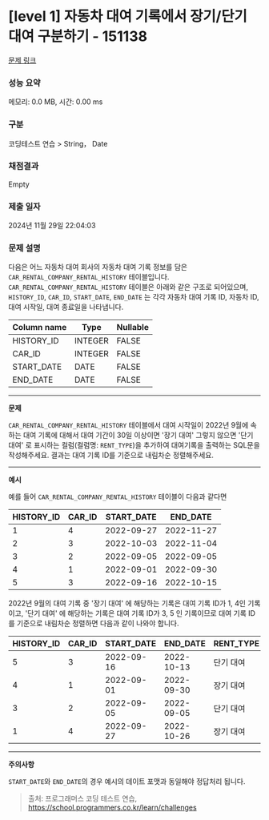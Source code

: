 # \[level 1] 자동차 대여 기록에서 장기/단기 대여 구분하기 - 151138

[문제 링크](https://school.programmers.co.kr/learn/courses/30/lessons/151138)

### 성능 요약

메모리: 0.0 MB, 시간: 0.00 ms

### 구분

코딩테스트 연습 > String， Date

### 채점결과

Empty

### 제출 일자

2024년 11월 29일 22:04:03

### 문제 설명

다음은 어느 자동차 대여 회사의 자동차 대여 기록 정보를 담은 `CAR_RENTAL_COMPANY_RENTAL_HISTORY` 테이블입니다. `CAR_RENTAL_COMPANY_RENTAL_HISTORY` 테이블은 아래와 같은 구조로 되어있으며, `HISTORY_ID`, `CAR_ID`, `START_DATE`, `END_DATE` 는 각각 자동차 대여 기록 ID, 자동차 ID, 대여 시작일, 대여 종료일을 나타냅니다.

| Column name | Type    | Nullable |
| ----------- | ------- | -------- |
| HISTORY\_ID | INTEGER | FALSE    |
| CAR\_ID     | INTEGER | FALSE    |
| START\_DATE | DATE    | FALSE    |
| END\_DATE   | DATE    | FALSE    |

***

**문제**

`CAR_RENTAL_COMPANY_RENTAL_HISTORY` 테이블에서 대여 시작일이 2022년 9월에 속하는 대여 기록에 대해서 대여 기간이 30일 이상이면 '장기 대여' 그렇지 않으면 '단기 대여' 로 표시하는 컬럼(컬럼명: `RENT_TYPE`)을 추가하여 대여기록을 출력하는 SQL문을 작성해주세요. 결과는 대여 기록 ID를 기준으로 내림차순 정렬해주세요.

***

**예시**

예를 들어 `CAR_RENTAL_COMPANY_RENTAL_HISTORY` 테이블이 다음과 같다면

| HISTORY\_ID | CAR\_ID | START\_DATE | END\_DATE  |
| ----------- | ------- | ----------- | ---------- |
| 1           | 4       | 2022-09-27  | 2022-11-27 |
| 2           | 3       | 2022-10-03  | 2022-11-04 |
| 3           | 2       | 2022-09-05  | 2022-09-05 |
| 4           | 1       | 2022-09-01  | 2022-09-30 |
| 5           | 3       | 2022-09-16  | 2022-10-15 |

2022년 9월의 대여 기록 중 '장기 대여' 에 해당하는 기록은 대여 기록 ID가 1, 4인 기록이고, '단기 대여' 에 해당하는 기록은 대여 기록 ID가 3, 5 인 기록이므로 대여 기록 ID를 기준으로 내림차순 정렬하면 다음과 같이 나와야 합니다.

| HISTORY\_ID | CAR\_ID | START\_DATE | END\_DATE  | RENT\_TYPE |
| ----------- | ------- | ----------- | ---------- | ---------- |
| 5           | 3       | 2022-09-16  | 2022-10-13 | 단기 대여      |
| 4           | 1       | 2022-09-01  | 2022-09-30 | 장기 대여      |
| 3           | 2       | 2022-09-05  | 2022-09-05 | 단기 대여      |
| 1           | 4       | 2022-09-27  | 2022-10-26 | 장기 대여      |

***

**주의사항**

`START_DATE`와 `END_DATE`의 경우 예시의 데이트 포맷과 동일해야 정답처리 됩니다.

> 출처: 프로그래머스 코딩 테스트 연습, https://school.programmers.co.kr/learn/challenges
